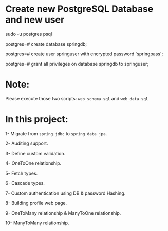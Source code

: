 # Create new PostgreSQL Database and new user

sudo -u postgres psql

postgres=# create database springdb;

postgres=# create user springuser with encrypted password 'springpass';

postgres=# grant all privileges on database springdb to springuser;

# Note:

Please execute those two scripts: `web_schema.sql` and `web_data.sql`

# In this project:

1- Migrate from `spring jdbc` to `spring data jpa`.

2- Auditing support.

3- Define custom validation.

4- OneToOne relationship.

5- Fetch types.

6- Cascade types.

7- Custom authentication using DB & password Hashing.

8- Building profile web page.

9- OneToMany relationship & ManyToOne relationship.

10- ManyToMany relationship.